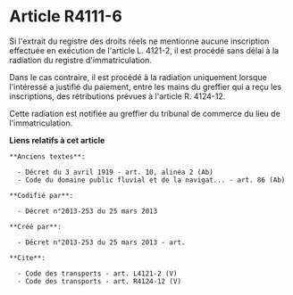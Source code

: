 # Article R4111-6

Si l'extrait du registre des droits réels ne mentionne aucune inscription effectuée en exécution de l'article L. 4121-2, il
est procédé sans délai à la radiation du registre d'immatriculation. 

Dans le cas contraire, il est procédé à la radiation uniquement lorsque l'intéressé a justifié du paiement, entre les mains
du greffier qui a reçu les inscriptions, des rétributions prévues à l'article R. 4124-12. 

Cette radiation est notifiée au greffier du tribunal de commerce du lieu de l'immatriculation.

**Liens relatifs à cet article**

	**Anciens textes**:

	  - Décret du 3 avril 1919 - art. 10, alinéa 2 (Ab)
	  - Code du domaine public fluvial et de la navigat... - art. 86 (Ab)

	**Codifié par**:

	  - Décret n°2013-253 du 25 mars 2013

	**Créé par**:

	  - Décret n°2013-253 du 25 mars 2013 - art.

	**Cite**:

	  - Code des transports - art. L4121-2 (V)
	  - Code des transports - art. R4124-12 (V)
